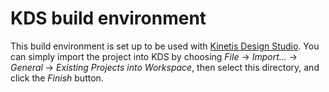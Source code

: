 # KDS build environment

This build environment is set up to be used with [Kinetis Design Studio](http://www.nxp.com/products/software-and-tools/run-time-software/kinetis-software-and-tools/ides-for-kinetis-mcus/kinetis-design-studio-integrated-development-environment-ide:KDS_IDE). You can simply import the project into KDS by choosing *File* -> *Import...* -> *General* -> *Existing Projects into Workspace*, then select this directory, and click the *Finish* button.
